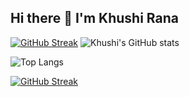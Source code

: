 ## Hi there 👋 I'm Khushi Rana

[![GitHub Streak](https://streak-stats.demolab.com?username=khushi-rana-25&theme=dracula&border_radius=4.6&sideNums=8EEB4E)](https://git.io/streak-stats) ![Khushi's GitHub stats](https://github-readme-stats.vercel.app/api?username=khushi-rana-25&show_icons=true&theme=dracula)

![Top Langs](https://github-readme-stats.vercel.app/api/top-langs/?username=khushi-rana-25&size_weight=0.5&count_weight=0.5&theme=dracula)

[![GitHub Streak](https://streak-stats.demolab.com/?username=khushi-rana-25)](https://git.io/streak-stats)
